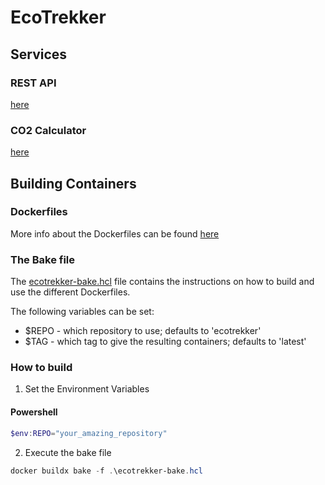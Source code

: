 # EcoTrekker

## Services

### REST API

[here](rest-api/README.md)

### CO2 Calculator

[here](co2-calculator/README.md)


## Building Containers

### Dockerfiles

More info about the Dockerfiles can be found [here](docker/README.md)

### The Bake file

The [ecotrekker-bake.hcl](ecotrekker-bake.hcl) file contains the instructions on how to build and use the different Dockerfiles.

The following variables can be set:

- $REPO - which repository to use; defaults to 'ecotrekker'
- $TAG - which tag to give the resulting containers; defaults to 'latest'

### How to build

1. Set the Environment Variables

#### Powershell
```powershell
$env:REPO="your_amazing_repository"
```

2. Execute the bake file 
```powershell
docker buildx bake -f .\ecotrekker-bake.hcl
```
